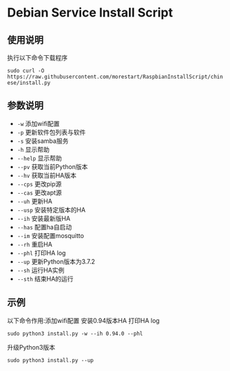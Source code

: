 # Debian Service Install Script

## 使用说明

执行以下命令下载程序

`sudo curl -O https://raw.githubusercontent.com/morestart/RaspbianInstallScript/chinese/install.py`
## 参数说明
- `-w` 添加wifi配置
- `-p` 更新软件包列表与软件
- `-s` 安装samba服务
- `-h` 显示帮助
- `--help` 显示帮助
- `--pv` 获取当前Python版本
- `--hv` 获取当前HA版本
- `--cps` 更改pip源
- `--cas` 更改apt源
- `--uh` 更新HA
- `--usp` 安装特定版本的HA
- `--ih` 安装最新版HA
- `--has` 配置ha自启动
- `--im` 安装配置mosquitto
- `--rh` 重启HA
- `--phl` 打印HA log
- `--up` 更新Python版本为3.7.2
- `--sh` 运行HA实例
- `--sth` 结束HA的运行


## 示例
以下命令作用:添加wifi配置 安装0.94版本HA 打印HA log

`sudo python3 install.py -w --ih 0.94.0 --phl`

升级Python3版本

`sudo python3 install.py --up`